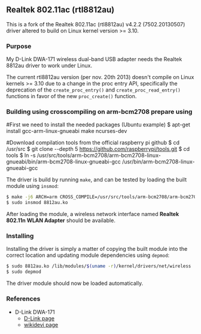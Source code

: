 ## Realtek 802.11ac (rtl8812au)

This is a fork of the Realtek 802.11ac (rtl8812au) v4.2.2 (7502.20130507)
driver altered to build on Linux kernel version >= 3.10.

### Purpose

My D-Link DWA-171 wireless dual-band USB adapter needs the Realtek 8812au
driver to work under Linux.

The current rtl8812au version (per nov. 20th 2013) doesn't compile on Linux
kernels >= 3.10 due to a change in the proc entry API, specifically the
deprecation of the `create_proc_entry()` and `create_proc_read_entry()`
functions in favor of the new `proc_create()` function.

### Building using crosscompiling on arm-bcm2708 prepare using
#First we need to install the needed packages (Ubuntu example)
$ apt-get install gcc-arm-linux-gnueabi make ncurses-dev

#Download compilation tools from the official raspberry pi github
$ cd /usr/src
$ git clone --depth 5 https://github.com/raspberrypi/tools.git
$ cd tools
$ ln -s /usr/src/tools/arm-bcm2708/arm-bcm2708-linux-gnueabi/bin/arm-bcm2708-linux-gnueabi-gcc /usr/bin/arm-bcm2708-linux-gnueabi-gcc

The driver is build by running `make`, and can be tested by loading the
built module using `insmod`:

```sh
$ make -j6 ARCH=arm CROSS_COMPILE=/usr/src/tools/arm-bcm2708/arm-bcm2708hardfp-linux-gnueabi/bin/arm-bcm2708hardfp-linux-gnueabi-
$ sudo insmod 8812au.ko
```

After loading the module, a wireless network interface named __Realtek 802.11n WLAN Adapter__ should be available.

### Installing

Installing the driver is simply a matter of copying the built module
into the correct location and updating module dependencies using `depmod`:

```sh
$ sudo 8812au.ko /lib/modules/$(uname -r)/kernel/drivers/net/wireless
$ sudo depmod
```

The driver module should now be loaded automatically.

### References

- D-Link DWA-171
  - [D-Link page](http://www.dlink.com/no/nb/home-solutions/connect/adapters/dwa-171-wireless-ac-dual-band-usb-adapter)
  - [wikidevi page](http://wikidevi.com/wiki/D-Link_DWA-171_rev_A1)

